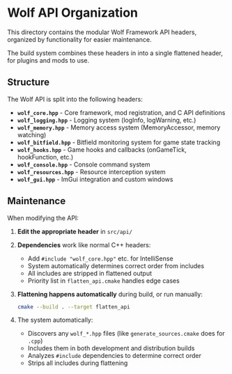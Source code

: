 # Wolf API Organization

This directory contains the modular Wolf Framework API headers, organized by functionality for easier maintenance.

The build system combines these headers in into a single flattened header, for plugins and mods to use.

## Structure

The Wolf API is split into the following headers:

- **`wolf_core.hpp`** - Core framework, mod registration, and C API definitions
- **`wolf_logging.hpp`** - Logging system (logInfo, logWarning, etc.)
- **`wolf_memory.hpp`** - Memory access system (MemoryAccessor, memory watching)
- **`wolf_bitfield.hpp`** - Bitfield monitoring system for game state tracking
- **`wolf_hooks.hpp`** - Game hooks and callbacks (onGameTick, hookFunction, etc.)
- **`wolf_console.hpp`** - Console command system
- **`wolf_resources.hpp`** - Resource interception system
- **`wolf_gui.hpp`** - ImGui integration and custom windows

## Maintenance

When modifying the API:

1. **Edit the appropriate header** in `src/api/`
2. **Dependencies** work like normal C++ headers:
   - Add `#include "wolf_core.hpp"` etc. for IntelliSense
   - System automatically determines correct order from includes
   - All includes are stripped in flattened output
   - Priority list in `flatten_api.cmake` handles edge cases

3. **Flattening happens automatically** during build, or run manually:
   ```bash
   cmake --build . --target flatten_api
   ```
4. The system automatically:
   - Discovers any `wolf_*.hpp` files (like `generate_sources.cmake` does for `.cpp`)
   - Includes them in both development and distribution builds  
   - Analyzes `#include` dependencies to determine correct order
   - Strips all includes during flattening
